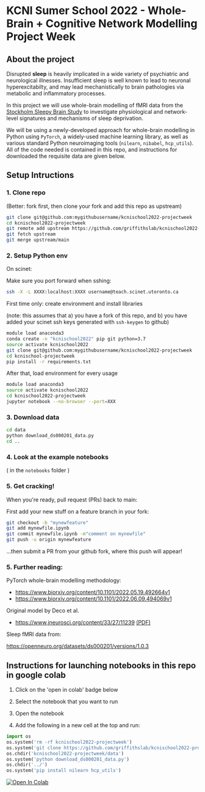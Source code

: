 # KCNI Sumer School 2022 - Whole-Brain + Cognitive Network Modelling Project Week

## About the project

Disrupted **sleep** is heavily implicated in a wide variety of psychiatric and neurological illnesses. Insufficient sleep is well known to lead to neuronal hyperexcitabilty, and may lead mechanistically to brain pathologies via metabolic and inflammatory processes. 

In this project we will use whole-brain modelling of fMRI data from the [Stockholm Sleepy Brain Study](https://openneuro.org/datasets/ds000201/versions/1.0.3) to investigate physiological and network-level signatures and mechanisms of sleep deprivation. 

We will be using a newly-developed approach for whole-brain modelling in Python using `PyTorch`, a widely-used machine learning library, as well as various standard Python neuroimaging tools (`nilearn`, `nibabel`, `hcp_utils`). All of the code needed is contained in this repo, and instructions for downloaded the requisite data are given below. 




## Setup Intructions


### 1. Clone repo

(Better: fork first, then clone your fork and add this repo as upstream)

```bash
git clone git@github.com:mygithubusername/kcnischool2022-projectweek
cd kcnischool2022-projectweek
git remote add upstream https://github.com/griffithslab/kcnischool2022-projectweek
git fetch upstream
git merge upstream/main
```

### 2. Setup Python env

On scinet:

Make sure you port forward when sshing:

```bash
ssh -X -L XXXX:localhost:XXXX username@teach.scinet.utoronto.ca
```

First time only: create environment and install libraries

(note: this assumes that a) you have a fork of this repo, and b) you have added your scinet ssh keys generated with `ssh-keygen` to github)



```bash
module load anaconda3
conda create -n "kcnischool2022" pip git python=3.7
source activate kcnischool2022
git clone git@github.com:mygithubusername/kcnischool2022-projectweek
cd kcnischool-projectweek
pip install -r requirements.txt
```

After that, load environment for every usage

```bash
module load anaconda3
source activate kcnischool2022
cd kcnischool2022-projectweek
jupyter notebook --no-browser --port=XXX
```



### 3. Download data

```bash
cd data
python download_ds000201_data.py
cd ..
```

### 4. Look at the example notebooks

( in the `notebooks`  folder )

### 5. Get cracking!

When you're ready, pull request (PRs) back to main:

First add your new stuff on a feature branch in your fork:
```bash
git checkout -b "mynewfeature"
git add mynewfile.ipynb
git commit mynewfile.ipynb -m"comment on mynewfile"
git push -u origin mynewfeature
```

...then submit a PR from your github fork, where this push will appear!



### 5. Further reading:

PyTorch whole-brain modelling methodology: 
  - https://www.biorxiv.org/content/10.1101/2022.05.19.492664v1
  - https://www.biorxiv.org/content/10.1101/2022.06.09.494069v1
 
Original model by Deco et al.  

  - https://www.jneurosci.org/content/33/27/11239 [(PDF)](https://drive.google.com/file/d/1ImucIqk5Cl-8fXVKzal8jY5IaiP5pLgw/view?usp=sharing)


Sleep fMRI data from:

https://openneuro.org/datasets/ds000201/versions/1.0.3




## Instructions for launching notebooks in this repo in google colab

1. Click on the 'open in colab' badge below

2. Select the notebook that you want to run 

3. Open the notebook

4. Add the following in a new cell at the top and run:

```python
import os
os.system('rm -rf kcnischool2022-projectweek')
os.system('git clone https://github.com/griffithslab/kcnischool2022-projectweek')
os.chdir('kcnischool2022-projectweek/data')
os.system('python download_ds000201_data.py')
os.chdir('../')
os.system('pip install nilearn hcp_utils')
```

[![Open In Colab](https://colab.research.google.com/assets/colab-badge.svg)](https://colab.research.google.com/github/griffithslab/kcnischool2022-projectweek)
